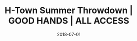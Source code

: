 ---
layout: all-access-gallery
bodybg: dark
title: H-Town Summer Throwdown | GOOD HANDS | ALL ACCESS
description: >-
  Wesley Alexander is a young, ambitious, and multifaceted creative that breaks the mold of traditional photography. The majority of his work is made up of surreal digital collages that compile his photographs, taken on digital, film, and Polaroid, to create an eye-catching and mind-bending experience. 
author_name: Wesley Alexander
gallery_title: H-Town Summer Throwdown
date_location: Houston, TX
hero: /assets/all-access/wesley-alexander/h-town-summer-throwdown/6.jpg
date: 2018-07-01
images:
  - url: /assets/all-access/wesley-alexander/h-town-summer-throwdown/1.jpg
  - url: /assets/all-access/wesley-alexander/h-town-summer-throwdown/2.jpg
  - url: /assets/all-access/wesley-alexander/h-town-summer-throwdown/3.jpg
  - url: /assets/all-access/wesley-alexander/h-town-summer-throwdown/4.jpg
  - url: /assets/all-access/wesley-alexander/h-town-summer-throwdown/5.jpg
  - url: /assets/all-access/wesley-alexander/h-town-summer-throwdown/6.jpg
  - url: /assets/all-access/wesley-alexander/h-town-summer-throwdown/7.jpg
  - url: /assets/all-access/wesley-alexander/h-town-summer-throwdown/8.jpg
  - url: /assets/all-access/wesley-alexander/h-town-summer-throwdown/9.jpg
  - url: /assets/all-access/wesley-alexander/h-town-summer-throwdown/10.jpg
  - url: /assets/all-access/wesley-alexander/h-town-summer-throwdown/11.jpg
  - url: /assets/all-access/wesley-alexander/h-town-summer-throwdown/12.jpg
  - url: /assets/all-access/wesley-alexander/h-town-summer-throwdown/13.jpg
  - url: /assets/all-access/wesley-alexander/h-town-summer-throwdown/14.jpg
  - url: /assets/all-access/wesley-alexander/h-town-summer-throwdown/15.jpg
  - url: /assets/all-access/wesley-alexander/h-town-summer-throwdown/16.jpg
  - url: /assets/all-access/wesley-alexander/h-town-summer-throwdown/17.jpg
  - url: /assets/all-access/wesley-alexander/h-town-summer-throwdown/18.jpg
  - url: /assets/all-access/wesley-alexander/h-town-summer-throwdown/19.jpg
  - url: /assets/all-access/wesley-alexander/h-town-summer-throwdown/20.jpg
  - url: /assets/all-access/wesley-alexander/h-town-summer-throwdown/21.jpg
---